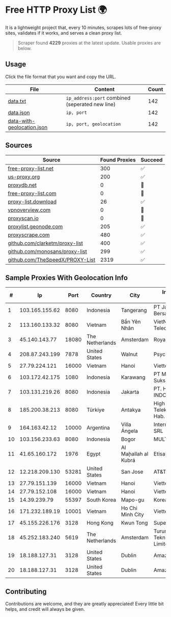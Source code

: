 
# Free HTTP Proxy List 🌍

It is a lightweight project that, every 10 minutes, scrapes lots of free-proxy sites, validates if it works, and serves a clean proxy list.


> Scraper found **4229** proxies at the latest update. Usable proxies are below.

## Usage

Click the file format that you want and copy the URL.


|File|Content|Count|
|----|-------|-----|
|[data.txt](https://raw.githubusercontent.com/themiralay/Proxy-List-World/master/data.txt)|`ip_address:port` combined (seperated new line)|142|
|[data.json](https://raw.githubusercontent.com/themiralay/Proxy-List-World/master/data.json)|`ip, port`|142|
|[data-with-geolocation.json](https://raw.githubusercontent.com/themiralay/Proxy-List-World/master/data-with-geolocation.json)|`ip, port, geolocation`|142|

## Sources

|Source|Found Proxies|Succeed|
|------|-------------|-------|
|[free-proxy-list.net](https://free-proxy-list.net)|300|✅|
|[us-proxy.org](https://www.us-proxy.org)|200|✅|
|[proxydb.net](http://proxydb.net)|0|🚫|
|[free-proxy-list.com](https://free-proxy-list.com/?page=&port=&type%5B%5D=http&type%5B%5D=https&up_time=0&search=Search)|0|🚫|
|[proxy-list.download](https://www.proxy-list.download/HTTP)|26|✅|
|[vpnoverview.com](https://vpnoverview.com/privacy/anonymous-browsing/free-proxy-servers)|0|🚫|
|[proxyscan.io](https://www.proxyscan.io)|0|🚫|
|[proxylist.geonode.com](https://proxylist.geonode.com/api/proxy-list?limit=300&page=1&sort_by=lastChecked&sort_type=desc&protocols=http,https)|205|✅|
|[proxyscrape.com](https://api.proxyscrape.com/v2/?request=displayproxies&protocol=http&timeout=10000&country=all&ssl=all&anonymity=all)|480|✅|
|[github.com/clarketm/proxy-list](https://raw.githubusercontent.com/clarketm/proxy-list/master/proxy-list-raw.txt)|400|✅|
|[github.com/monosans/proxy-list](https://raw.githubusercontent.com/monosans/proxy-list/main/proxies/http.txt)|299|✅|
|[github.com/TheSpeedX/PROXY-List](https://raw.githubusercontent.com/TheSpeedX/PROXY-List/master/http.txt)|2319|✅|


## Sample Proxies With Geolocation Info

|#|Ip|Port|Country|City|Internet Service Provider|
|-|--|----|-------|----|-------------------------|
|1|103.165.155.62|8080|Indonesia|Tangerang|PT Jaringan Keluarga Bersama|
|2|113.160.133.32|8080|Vietnam|Bẩn Yên Nhân|VietNam Post and Telecom Corporation|
|3|45.140.143.77|18080|The Netherlands|Amsterdam|RoyaleHosting BV|
|4|208.87.243.199|7878|United States|Walnut|Psychz Networks|
|5|27.79.224.121|16000|Vietnam|Hanoi|Viettel Corporation|
|6|103.172.42.175|1080|Indonesia|Karawang|PT Media Solusi Sukses|
|7|103.131.219.26|8080|Indonesia|Jakarta|PT. HIPERNET INDODATA|
|8|185.200.38.213|8080|Türkiye|Antakya|High Speed Telekomunikasyon ve Hab. Hiz. Ltd. Sti.|
|9|164.163.42.12|10000|Argentina|Villa Ángela|Interret Villa Angela SRL|
|10|103.156.233.63|8080|Indonesia|Bogor|MULTIMEDIALINKTECH|
|11|41.65.160.172|1976|Egypt|Al Maḩallah al Kubrá|Etisalat Misr Mobile BB|
|12|12.218.209.130|53281|United States|San Jose|AT&T Services, Inc.|
|13|27.79.151.139|16000|Vietnam|Hanoi|Viettel Corporation|
|14|27.79.152.108|16000|Vietnam|Hanoi|Viettel Corporation|
|15|14.39.239.79|55397|South Korea|Mapo-gu|Korea Telecom|
|16|171.232.189.19|10001|Vietnam|Ho Chi Minh City|Viettel Corporation|
|17|45.155.226.176|3128|Hong Kong|Kwun Tong|Superhub Limited|
|18|45.252.183.240|5619|The Netherlands|Amsterdam|Turunc Smart Bilgisayar Teknoloji Ve Dis Ticaret Limited Sirketi|
|19|18.188.127.31|3128|United States|Dublin|Amazon.com, Inc.|
|20|18.188.127.31|3128|United States|Dublin|Amazon.com, Inc.|



## Contributing

Contributions are welcome, and they are greatly appreciated! Every
little bit helps, and credit will always be given.


